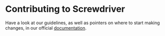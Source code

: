 # Contributing to Screwdriver

Have a look at our guidelines, as well as pointers on where to start making changes, in our official [documentation](http://docs.screwdriver.cd/about/contributing).
